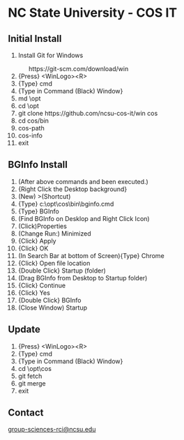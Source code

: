 # NC State University - COS IT
## Initial Install
<ol>
 <li>Install Git for Windows </li>
 <ul>
    <li<a href="https://git-scm.com/download/win">https://git-scm.com/download/win</a></li>
 </ul>
 <li>{Press} &lt;WinLogo&gt;&lt;R&gt;</li>
 <li>{Type} cmd </li>
 <li>{Type in Command (Black) Window}
 <li>md \opt</li>
 <li>cd \opt</li>
 <li>git clone https://github.com/ncsu-cos-it/win cos</li>
 <li>cd cos/bin</li>
 <li>cos-path</li>
 <li>cos-info</li>
 <li>exit</li>
</ol>

## BGInfo Install
<ol>
   <li>(After above commands and been executed.)</li>
   <li>{Right Click the Desktop background}</li>
   <li>(New) &gt;(Shortcut)</li>
   <li>{Type} c:\opt\cos\bin\bginfo.cmd</li>
   <li>{Type} BGInfo</li>
   <li>(Find BGInfo on Desklop and Right Click Icon)</li>
   <li>(Click)Properties</li>
   <li>(Change Run:) Minimized</li>
   <li>{Click} Apply</li>
   <li>{Click} OK</li>
   <li>(In Search Bar at bottom of Screen){Type} Chrome</li>
   <li>{Click} Open file location</li>
   <li>{Double Click} Startup (folder)</li>
   <li>(Drag BGInfo from Desktop to Startup folder)</li>
   <li>{Click} Continue</li>
   <li>{Click} Yes</li>
   <li>{Double Click} BGInfo</li>
   <li>(Close Window) Startup</li>
</ol>

## Update
<ol>
 <li>{Press} &lt;WinLogo&gt;&lt;R&gt;</li>
 <li>{Type} cmd </li>
 <li>{Type in Command (Black) Window}
 <li>cd \opt\cos</li>
 <li>git fetch</li>
 <li>git merge</li>
 <li>exit</li>
</ol>

## Contact
<a href="mailto:group-sciences-rci@ncsu.edu">group-sciences-rci@ncsu.edu</a><br>
